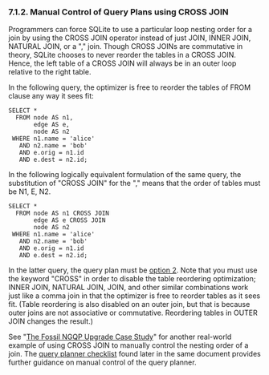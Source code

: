 ### 7\.1\.2\. Manual Control of Query Plans using CROSS JOIN



 Programmers can force SQLite to use a particular loop nesting order
 for a join by using the CROSS JOIN operator instead of just JOIN, 
 INNER JOIN, NATURAL JOIN, or a "," join. Though CROSS JOINs are
 commutative in theory, SQLite chooses to never reorder the tables in
 a CROSS JOIN. Hence, the left table of a CROSS JOIN will always be
 in an outer loop relative to the right table.




 In the following query, the optimizer is free to reorder the 
 tables of FROM clause any way it sees fit:




```
SELECT *
  FROM node AS n1,
       edge AS e,
       node AS n2
 WHERE n1.name = 'alice'
   AND n2.name = 'bob'
   AND e.orig = n1.id
   AND e.dest = n2.id;

```


 In the following logically equivalent formulation of the same query,
 the substitution of "CROSS JOIN" for the "," means that the order
 of tables must be N1, E, N2\.




```
SELECT *
  FROM node AS n1 CROSS JOIN
       edge AS e CROSS JOIN
       node AS n2
 WHERE n1.name = 'alice'
   AND n2.name = 'bob'
   AND e.orig = n1.id
   AND e.dest = n2.id;

```


 In the latter query, the query plan must be 
 [option 2](#option2). Note that
 you must use the keyword "CROSS" in order to disable the table reordering
 optimization; INNER JOIN, NATURAL JOIN, JOIN, and other similar
 combinations work just like a comma join in that the optimizer is
 free to reorder tables as it sees fit. (Table reordering is also
 disabled on an outer join, but that is because outer joins are not
 associative or commutative. Reordering tables in OUTER JOIN changes
 the result.)




 See "[The Fossil NGQP Upgrade Case Study](queryplanner-ng.html#fossilcasestudy)" for another real\-world example
 of using CROSS JOIN to manually control the nesting order of a join.
 The [query planner checklist](queryplanner-ng.html#howtofix) found later in the same document provides
 further guidance on manual control of the query planner.




